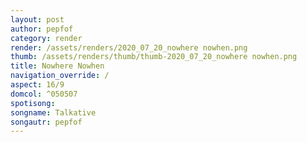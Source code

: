 ```yaml
---
layout: post
author: pepfof
category: render
render: /assets/renders/2020_07_20_nowhere nowhen.png
thumb: /assets/renders/thumb/thumb-2020_07_20_nowhere nowhen.png
title: Nowhere Nowhen
navigation_override: /
aspect: 16/9
domcol: ^050507
spotisong: 
songname: Talkative
songautr: pepfof
---
```


<!--USER BEGIN 1-->

<!--USER END 1-->

<!--more-->
<!--USER BEGIN 2-->
<!--USER END 2-->

